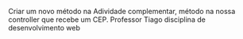 Criar um novo método na Adividade complementar,  método na nossa controller que recebe um CEP.
Professor Tiago
disciplina de desenvolvimento web 
